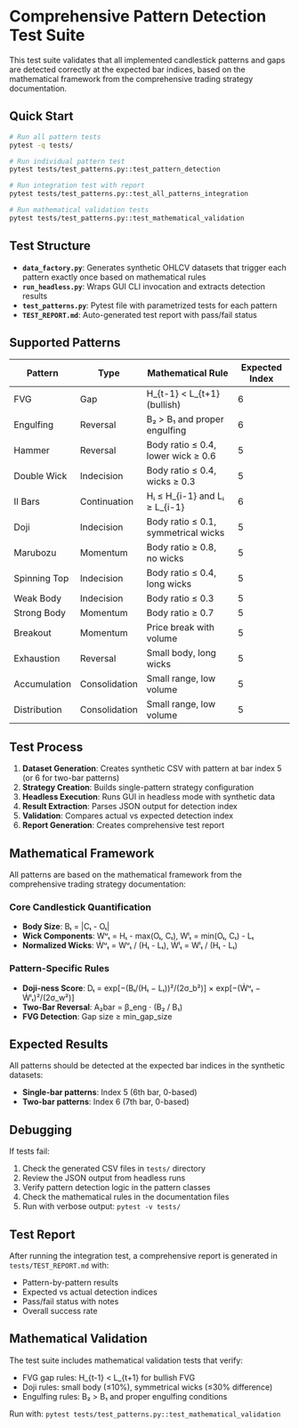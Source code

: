 # Comprehensive Pattern Detection Test Suite

This test suite validates that all implemented candlestick patterns and gaps are detected correctly at the expected bar indices, based on the mathematical framework from the comprehensive trading strategy documentation.

## Quick Start

```bash
# Run all pattern tests
pytest -q tests/

# Run individual pattern test
pytest tests/test_patterns.py::test_pattern_detection

# Run integration test with report
pytest tests/test_patterns.py::test_all_patterns_integration

# Run mathematical validation tests
pytest tests/test_patterns.py::test_mathematical_validation
```

## Test Structure

- **`data_factory.py`**: Generates synthetic OHLCV datasets that trigger each pattern exactly once based on mathematical rules
- **`run_headless.py`**: Wraps GUI CLI invocation and extracts detection results
- **`test_patterns.py`**: Pytest file with parametrized tests for each pattern
- **`TEST_REPORT.md`**: Auto-generated test report with pass/fail status

## Supported Patterns

| Pattern | Type | Mathematical Rule | Expected Index |
|---------|------|-------------------|----------------|
| FVG | Gap | H_{t-1} < L_{t+1} (bullish) | 6 |
| Engulfing | Reversal | B₂ > B₁ and proper engulfing | 6 |
| Hammer | Reversal | Body ratio ≤ 0.4, lower wick ≥ 0.6 | 5 |
| Double Wick | Indecision | Body ratio ≤ 0.4, wicks ≥ 0.3 | 5 |
| II Bars | Continuation | Hᵢ ≤ H_{i-1} and Lᵢ ≥ L_{i-1} | 6 |
| Doji | Indecision | Body ratio ≤ 0.1, symmetrical wicks | 5 |
| Marubozu | Momentum | Body ratio ≥ 0.8, no wicks | 5 |
| Spinning Top | Indecision | Body ratio ≤ 0.4, long wicks | 5 |
| Weak Body | Indecision | Body ratio ≤ 0.3 | 5 |
| Strong Body | Momentum | Body ratio ≥ 0.7 | 5 |
| Breakout | Momentum | Price break with volume | 5 |
| Exhaustion | Reversal | Small body, long wicks | 5 |
| Accumulation | Consolidation | Small range, low volume | 5 |
| Distribution | Consolidation | Small range, low volume | 5 |

## Test Process

1. **Dataset Generation**: Creates synthetic CSV with pattern at bar index 5 (or 6 for two-bar patterns)
2. **Strategy Creation**: Builds single-pattern strategy configuration
3. **Headless Execution**: Runs GUI in headless mode with synthetic data
4. **Result Extraction**: Parses JSON output for detection index
5. **Validation**: Compares actual vs expected detection index
6. **Report Generation**: Creates comprehensive test report

## Mathematical Framework

All patterns are based on the mathematical framework from the comprehensive trading strategy documentation:

### Core Candlestick Quantification
- **Body Size**: Bₜ = |Cₜ - Oₜ|
- **Wick Components**: Wᵘₜ = Hₜ - max(Oₜ, Cₜ), Wˡₜ = min(Oₜ, Cₜ) - Lₜ
- **Normalized Wicks**: Ẇᵘₜ = Wᵘₜ / (Hₜ - Lₜ), Ẇˡₜ = Wˡₜ / (Hₜ - Lₜ)

### Pattern-Specific Rules
- **Doji-ness Score**: Dₜ = exp[−(Bₜ/(Hₜ − Lₜ))²/(2σ_b²)] × exp[−(Ẇᵘₜ − Ẇˡₜ)²/(2σ_w²)]
- **Two-Bar Reversal**: A₂bar = β_eng ⋅ (B₂ / B₁)
- **FVG Detection**: Gap size ≥ min_gap_size

## Expected Results

All patterns should be detected at the expected bar indices in the synthetic datasets:
- **Single-bar patterns**: Index 5 (6th bar, 0-based)
- **Two-bar patterns**: Index 6 (7th bar, 0-based)

## Debugging

If tests fail:
1. Check the generated CSV files in `tests/` directory
2. Review the JSON output from headless runs
3. Verify pattern detection logic in the pattern classes
4. Check the mathematical rules in the documentation files
5. Run with verbose output: `pytest -v tests/`

## Test Report

After running the integration test, a comprehensive report is generated in `tests/TEST_REPORT.md` with:
- Pattern-by-pattern results
- Expected vs actual detection indices
- Pass/fail status with notes
- Overall success rate

## Mathematical Validation

The test suite includes mathematical validation tests that verify:
- FVG gap rules: H_{t-1} < L_{t+1} for bullish FVG
- Doji rules: small body (≤10%), symmetrical wicks (≤30% difference)
- Engulfing rules: B₂ > B₁ and proper engulfing conditions

Run with: `pytest tests/test_patterns.py::test_mathematical_validation` 